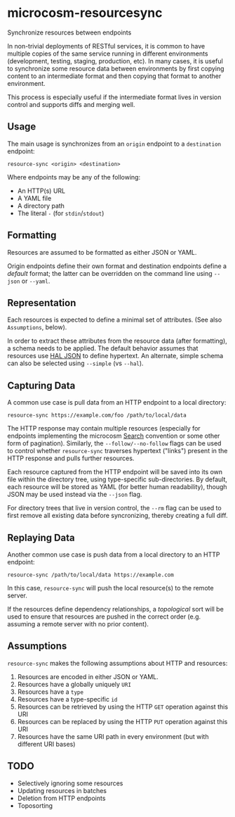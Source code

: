 # microcosm-resourcesync

Synchronize resources between endpoints

In non-trivial deployments of RESTful services, it is common to have multiple copies of the same service
running in different environments (development, testing, staging, production, etc). In many cases, it is
useful to synchronize some resource data between environments by first copying content to an intermediate
format and then copying that format to another environment.

This process is especially useful if the intermediate format lives in version control and supports diffs
and merging well.


## Usage

The main usage is synchronizes from an `origin` endpoint to a `destination` endpoint:

    resource-sync <origin> <destination>

Where endpoints may be any of the following:

 -  An HTTP(s) URL
 -  A YAML file
 -  A directory path
 -  The literal `-` (for `stdin`/`stdout`)


## Formatting

Resources are assumed to be formatted as either JSON or YAML.

Origin endpoints define their own format and destination endpoints define a *default* format; the latter can be
overridden on the command line using `--json` or `--yaml`.


## Representation

Each resources is expected to define a minimal set of attributes. (See also `Assumptions`, below).

In order to extract these attributes from the resource data (after formatting), a schema needs to be applied. The
default behavior assumes that resources use [HAL JSON](http://stateless.co/hal_specification.html) to define
hypertext. An alternate, simple schema can also be selected using `--simple` (vs `--hal`).


## Capturing Data

A common use case is pull data from an HTTP endpoint to a local directory:

    resource-sync https://example.com/foo /path/to/local/data

The HTTP response may contain multiple resources (especially for endpoints implementing the microcosm
[Search](https://github.com/globality-corp/microcosm-flask/blob/develop/microcosm_flask/operations.py#L33)
convention or some other form of pagination). Similarly, the `--follow/--no-follow` flags can be used to
control whether `resource-sync` traverses hypertext ("links") present in the HTTP response and pulls
further resources.

Each resource captured from the HTTP endpoint will be saved into its own file within the directory tree,
using type-specific sub-directories. By default, each resource will be stored as YAML (for better human
readability), though JSON may be used instead via the `--json` flag.

For directory trees that live in version control, the `--rm` flag can be used to first remove all existing
data before syncronizing, thereby creating a full diff.


## Replaying Data

Another common use case is push data from a local directory to an HTTP endpoint:

    resource-sync /path/to/local/data https://example.com

In this case, `resource-sync` will push the local resource(s) to the remote server.

If the resources define dependency relationships, a *topological* sort will be used to ensure that resources
are pushed in the correct order (e.g. assuming a remote server with no prior content).


## Assumptions

`resource-sync` makes the following assumptions about HTTP and resources:

 1. Resources are encoded in either JSON or YAML.
 2. Resources have a globally uniquely `URI`
 3. Resources have a `type`
 4. Resources have a type-specific `id`
 5. Resources can be retrieved by using the HTTP `GET` operation against this URI
 6. Resources can be replaced by using the HTTP `PUT` operation against this URI
 7. Resources have the same URI path in every environment (but with different URI bases)


## TODO

 -  Selectively ignoring some resources
 -  Updating resources in batches
 -  Deletion from HTTP endpoints
 -  Toposorting
